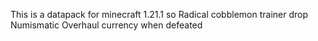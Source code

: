 This is a datapack for minecraft 1.21.1 so Radical cobblemon trainer drop Numismatic Overhaul currency when defeated
